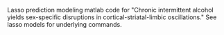 Lasso prediction modeling matlab code for "Chronic intermittent alcohol yields sex-specific disruptions in cortical-striatal-limbic oscillations." See lasso models for underlying commands.
